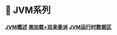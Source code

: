 # 🚥 JVM系列

### [JVM概述](/15.JVM/JVM概述)	[类加载+双亲委派](/15.JVM/类加载和双亲委派)	[JVM运行时数据区](/15.JVM/JVM运行时数据区)



